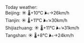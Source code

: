 Today weather:  
Beijing: ☀️   🌡️+10°C 🌬️→26km/h  
Tianjin: ☀️   🌡️+11°C 🌬️↘30km/h  
Shijiazhuang: ☀️   🌡️+11°C 🌬️↘31km/h  
Tangshan: ☀️   🌡️+8°C 🌬️→24km/h  
